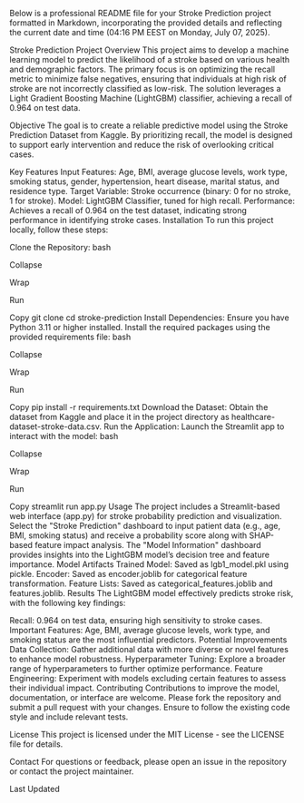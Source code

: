 Below is a professional README file for your Stroke Prediction project formatted in Markdown, incorporating the provided details and reflecting the current date and time (04:16 PM EEST on Monday, July 07, 2025).

Stroke Prediction Project
Overview
This project aims to develop a machine learning model to predict the likelihood of a stroke based on various health and demographic factors. The primary focus is on optimizing the recall metric to minimize false negatives, ensuring that individuals at high risk of stroke are not incorrectly classified as low-risk. The solution leverages a Light Gradient Boosting Machine (LightGBM) classifier, achieving a recall of 0.964 on test data.

Objective
The goal is to create a reliable predictive model using the Stroke Prediction Dataset from Kaggle. By prioritizing recall, the model is designed to support early intervention and reduce the risk of overlooking critical cases.

Key Features
Input Features: Age, BMI, average glucose levels, work type, smoking status, gender, hypertension, heart disease, marital status, and residence type.
Target Variable: Stroke occurrence (binary: 0 for no stroke, 1 for stroke).
Model: LightGBM Classifier, tuned for high recall.
Performance: Achieves a recall of 0.964 on the test dataset, indicating strong performance in identifying stroke cases.
Installation
To run this project locally, follow these steps:

Clone the Repository:
bash

Collapse

Wrap

Run

Copy
git clone <repository-url>
cd stroke-prediction
Install Dependencies: Ensure you have Python 3.11 or higher installed. Install the required packages using the provided requirements file:
bash

Collapse

Wrap

Run

Copy
pip install -r requirements.txt
Download the Dataset: Obtain the dataset from Kaggle and place it in the project directory as healthcare-dataset-stroke-data.csv.
Run the Application: Launch the Streamlit app to interact with the model:
bash

Collapse

Wrap

Run

Copy
streamlit run app.py
Usage
The project includes a Streamlit-based web interface (app.py) for stroke probability prediction and visualization.
Select the "Stroke Prediction" dashboard to input patient data (e.g., age, BMI, smoking status) and receive a probability score along with SHAP-based feature impact analysis.
The "Model Information" dashboard provides insights into the LightGBM model’s decision tree and feature importance.
Model Artifacts
Trained Model: Saved as lgb1_model.pkl using pickle.
Encoder: Saved as encoder.joblib for categorical feature transformation.
Feature Lists: Saved as categorical_features.joblib and features.joblib.
Results
The LightGBM model effectively predicts stroke risk, with the following key findings:

Recall: 0.964 on test data, ensuring high sensitivity to stroke cases.
Important Features: Age, BMI, average glucose levels, work type, and smoking status are the most influential predictors.
Potential Improvements
Data Collection: Gather additional data with more diverse or novel features to enhance model robustness.
Hyperparameter Tuning: Explore a broader range of hyperparameters to further optimize performance.
Feature Engineering: Experiment with models excluding certain features to assess their individual impact.
Contributing
Contributions to improve the model, documentation, or interface are welcome. Please fork the repository and submit a pull request with your changes. Ensure to follow the existing code style and include relevant tests.

License
This project is licensed under the MIT License - see the LICENSE file for details.

Contact
For questions or feedback, please open an issue in the repository or contact the project maintainer.

Last Updated
